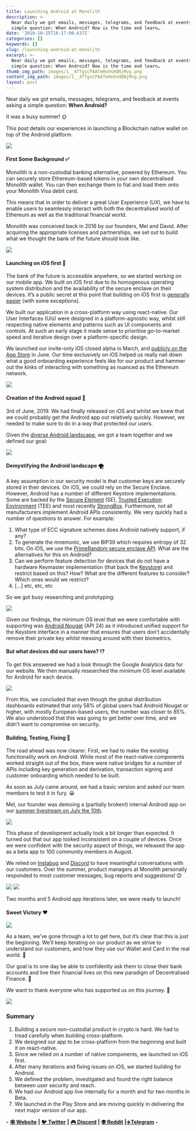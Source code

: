 ```yaml
---
title: Launching Android at Monolith
description: >-
  Near daily we got emails, messages, telegrams, and feedback at events asking a
  simple question: When Android? Now is the time and learn…
date: '2019-10-25T16:17:00.637Z'
categories: []
keywords: []
slug: /launching-android-at-monolith
excerpt: >-
  Near daily we got emails, messages, telegrams, and feedback at events asking a
  simple question: When Android? Now is the time and learn…
thumb_img_path: images/1__4TTgsCPAATeHo9sHQNjMvg.png
content_img_path: images/1__4TTgsCPAATeHo9sHQNjMvg.png
layout: post
---
```



Near daily we got emails, messages, telegrams, and feedback at events asking a simple question: **When Android?**

It was a busy summer! 🌞

This post details our experiences in launching a Blockchain native wallet on top of the Android platform.

![](images/0__JwC4AVBc8y0qfSCq.jpg)

#### **First Some Background ✅**

Monolith is a non-custodial banking alternative, powered by Ethereum. You can securely store Ethereum-based tokens in your own decentralised Monolith wallet. You can then exchange them to fiat and load them onto your Monolith Visa debit card.

This means that in order to deliver a great User Experience (UX), we have to enable users to seamlessly interact with both the decentralised world of Ethereum as well as the traditional financial world.

Monolith was conceived back in 2016 by our founders, Mel and David. After acquiring the appropriate licenses and partnerships, we set out to build what we thought the bank of the future should look like.

![](images/0__M__tNhcLR__vU72g5n.jpg)

#### **Launching on iOS first 📲**

The bank of the future is accessible anywhere, so we started working on our mobile app. We built on iOS first due to its homogenous operating system distribution and the availability of the secure enclave on their devices. It’s a public secret at this point that building on iOS first is [generally easier](https://medium.com/@the_manifest/android-vs-ios-which-platform-to-build-your-app-for-first-22ea8996abe1) (with some exceptions).

We built our application in a cross-platform way using react-native. Our User Interfaces (UIs) were designed in a platform-agnostic way, whilst still respecting native elements and patterns such as UI components and controls. At such an early stage it made sense to prioritise go-to-market speed and iterative design over a platform-specific design.

We launched our invite-only iOS closed alpha in March, and [publicly on the App Store](https://apps.apple.com/gb/app/monolith-ethereum-wallet/id1389841315) in June. Our time exclusively on iOS helped us really nail down what a good onboarding experience feels like for our product and hammer out the kinks of interacting with something as nuanced as the Ethereum network.

![](images/0__mgEKI36lruqawcUU.jpg)

#### **Creation of the Android squad 💪**

3rd of June, 2019. We had finally released on iOS and whilst we knew that we could probably get the Android app out relatively quickly. However, we needed to make sure to do in a way that protected our users.

Given the [diverse Android landscape](https://developer.android.com/about/dashboards), we got a team together and we defined our goal:

![](images/0__yy90__1ERA4QIfuPe.jpg)

#### **Demystifying the Android landscape 🌪**

A key assumption in our security model is that customer keys are securely stored in their devices. On iOS, we could rely on the Secure Enclave. However, Android has a number of different Keystore implementations. Some are backed by the [Secure Element](https://www.justaskgemalto.com/en/what-is-a-secure-element/) (SE), [Trusted Execution Environment](https://dzone.com/articles/overview-tee-in-android) (TEE) and most recently [StrongBox](https://developer.android.com/about/versions/pie/android-9.0). Furthermore, not all manufacturers implement Android APIs consistently. We very quickly had a number of questions to answer. For example:

1.  What type of ECC signature schemes does Android natively support, if any?
2.  To generate the mnemonic, we use BIP39 which requires entropy of 32 bits. On iOS, we use the [PrimeRandom secure enclave API](https://developer.apple.com/documentation/security/ksecattrkeytypeecsecprimerandom). What are the alternatives for this on Android?
3.  Can we perform feature detection for devices that do not have a hardware Keymaster implementation (that back the [Keystore](https://source.android.com/security/keystore/features)) and restrict based on this? How? What are the different features to consider? Which ones would we restrict?
4.  \[…\] etc, etc, etc

So we got busy researching and prototyping:

![](images/0__s0pPhot8MRRyHBZa.jpg)

Given our findings, the minimum OS level that we were comfortable with supporting was [Android Nougat](https://en.wikipedia.org/wiki/Android_Nougat) (API 24) as it introduced unified support for the Keystore interface in a manner that ensures that users don’t accidentally remove their private key whilst messing around with their biometrics.

#### **But what devices did our users have? ⁉️**

To get this answered we had a look through the Google Analytics data for our website. We then manually researched the minimum OS level available for Android for each device.

![](images/0__0dmezN__payI5mysJ.jpg)

From this, we concluded that even though the global distribution dashboards estimated that only 58% of global users had Android Nougat or higher, with mostly European-based users, the number was closer to 85%. We also understood that this was going to get better over time, and we didn’t want to compromise on security.

#### **Building, Testing, Fixing 🤖**

The road ahead was now clearer. First, we had to make the existing functionality work on Android. While most of the react-native components worked straight out of the box, there were native bridges for a number of APIs including key generation and derivation, transaction signing and customer onboarding which needed to be built.

As soon as July came around, we had a basic version and asked our team members to test it in fury. 😀

Mel, our founder was demoing a (partially broken!) internal Android app on our [summer livestream on July the 10th](https://twitter.com/i/broadcasts/1OwGWkkAXwMGQ).

![](images/0__HRpE7dF2FbymA1aW.jpg)

This phase of development actually took a bit longer than expected. It turned out that our app looked inconsistent on a couple of devices. Once we were confident with the security aspect of things, we released the app as a beta app to 100 community members in August.

We relied on [Instabug](https://instabug.com) and [Discord](https://discordapp.com/invite/BBtta3H?source=post_page---------------------------) to have meaningful conversations with our customers. Over the summer, product managers at Monolith personally responded to most customer messages, bug reports and suggestions! 😊

![](images/0__8fpxkLr0cl4nFZVF.jpg)
![](images/0__HvG5wpULcPZeK3sL.jpg)

Two months and 5 Android app iterations later, we were ready to launch!

#### **Sweet Victory ❤**

![](images/0__arFd7DZNNZ__bYqEM.jpg)

As a team, we’ve gone through a lot to get here, but it’s clear that this is just the beginning. We’ll keep iterating on our product as we strive to understand our customers, and how they use our Wallet and Card in the real world. 🙏

Our goal is to one day be able to confidently ask them to close their bank accounts and live their financial lives on this new paradigm of Decentralised Finance. 🚀

We want to thank everyone who has supported us on this journey. 🎉

![](images/0__Lf2__865R0oYBGeT3.jpg)

### **Summary**

1.  Building a secure non-custodial product in crypto is hard. We had to tread carefully when building cross-platform.
2.  We designed our app to be cross-platform from the beginning and built it on react-native.
3.  Since we relied on a number of native components, we launched on iOS first.
4.  After many iterations and fixing issues on iOS, we started building for Android.
5.  We defined the problem, investigated and found the right balance between user security and reach.
6.  We had our Android app live internally for a month and for two months in Beta.
7.  We launched in the Play Store and are moving quickly in delivering the next major version of our app.

**\-** [**🕸 Website**](https://monolith.xyz/) **|** [**🐦 Twitter**](https://twitter.com/monolith_web3) **|** [**🎮 Discord**](https://discord.gg/GN6gGEP) **|** [**👽 Reddit**](https://www.reddit.com/r/Monolith_Web3/) **|**[**✈️Telegram**](https://t.me/Monolith_Web3) **-**